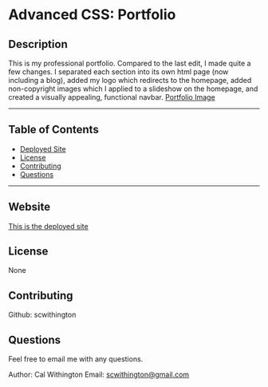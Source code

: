 # Advanced CSS: Portfolio
## Description
This is my professional portfolio. Compared to the last edit, I made quite a few changes. I separated each section into its own html page (now including a blog), added my logo which redirects to the homepage, added non-copyright images which I applied to a slideshow on the homepage, and created a visually appealing, functional navbar.
[Portfolio Image](./assets/img/screenshot.png)

- - - - - - - - - - - - - - - - - -

## Table of Contents
- [Deployed Site](#website)
- [License](#license)
- [Contributing](#contributing)
- [Questions](#questions)

- - - - - - - - - - - - - - - - - -

## Website
[This is the deployed site](https://scwithington.github.io/portfolio/)

## License 
None

## Contributing
Github: scwithington

## Questions
Feel free to email me with any questions.

Author: Cal Withington
Email: scwithington@gmail.com

  